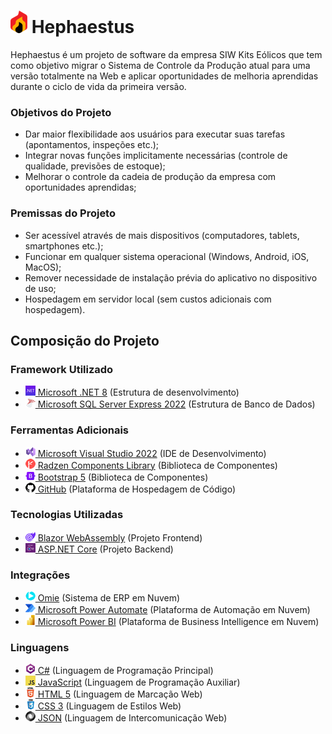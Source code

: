 # ![Hephaestus](Resources/Logos/Readme.png) Hephaestus
Hephaestus é um projeto de software da empresa SIW Kits Eólicos que tem como objetivo migrar o Sistema de Controle da Produção atual para uma versão totalmente na Web e aplicar oportunidades de melhoria aprendidas durante o ciclo de vida da primeira versão.

### Objetivos do Projeto
- Dar maior flexibilidade aos usuários para executar suas tarefas (apontamentos, inspeções etc.);
- Integrar novas funções implicitamente necessárias (controle de qualidade, previsões de estoque);
- Melhorar o controle da cadeia de produção da empresa com oportunidades aprendidas;

### Premissas do Projeto
- Ser acessível através de mais dispositivos (computadores, tablets, smartphones etc.);
- Funcionar em qualquer sistema operacional (Windows, Android, iOS, MacOS);
- Remover necessidade de instalação prévia do aplicativo no dispositivo de uso;
- Hospedagem em servidor local (sem custos adicionais com hospedagem).

## Composição do Projeto
### Framework Utilizado
- [![NET](Resources/Icons/NET.png) Microsoft .NET 8](https://dotnet.microsoft.com/) (Estrutura de desenvolvimento) <br>
- [![SQLServer](Resources/Icons/SQLServer.png) Microsoft SQL Server Express 2022](https://www.microsoft.com/sql-server/sql-server-2022) (Estrutura de Banco de Dados) <br>

### Ferramentas Adicionais
- [![Visual Studio](Resources/Icons/Visual%20Studio.png) Microsoft Visual Studio 2022](https://visualstudio.microsoft.com/) (IDE de Desenvolvimento) <br>
- [![Radzen](Resources/Icons/Radzen.png) Radzen Components Library](https://blazor.radzen.com/) (Biblioteca de Componentes) <br>
- [![Bootstrap](Resources/Icons/Bootstrap.png) Bootstrap 5](https://getbootstrap.com/) (Biblioteca de Componentes) <br>
- [![GitHub](Resources/Icons/GitHub.png) GitHub](https://github.com/) (Plataforma de Hospedagem de Código) <br>

### Tecnologias Utilizadas
- [![Blazor](Resources/Icons/Blazor.png) Blazor WebAssembly](https://dotnet.microsoft.com/apps/aspnet/web-apps/blazor) (Projeto Frontend) <br>
- [![ASP NET](Resources/Icons/ASP.NET.png) ASP.NET Core](https://dotnet.microsoft.com/apps/aspnet) (Projeto Backend) <br>

### Integrações
- [![Omie](Resources/Icons/Omie.png) Omie](https://www.omie.com.br/) (Sistema de ERP em Nuvem) <br>
- [![Power Automate](Resources/Icons/Power%20Automate.png) Microsoft Power Automate](https://www.microsoft.com/power-platform/products/power-automate) (Plataforma de Automação em Nuvem) <br>
- [![Power BI](Resources/Icons/Power%20BI.png) Microsoft Power BI](https://www.microsoft.com/power-platform/products/power-bi) (Plataforma de Business Intelligence em Nuvem) <br>

### Linguagens
- [![C#](Resources/Icons/C%23.png) C#](https://dotnet.microsoft.com/languages/csharp) (Linguagem de Programação Principal) <br>
- [![JavaScript](Resources/Icons/JavaScript.png) JavaScript](https://developer.oracle.com/languages/javascript.html) (Linguagem de Programação Auxiliar) <br>
- [![HTML](Resources/Icons/HTML.png) HTML 5](https://html5.org/) (Linguagem de Marcação Web) <br>
- [![CSS](Resources/Icons/CSS.png) CSS 3](https://css3.com/) (Linguagem de Estilos Web) <br>
- [![JSON](Resources/Icons/JSON.png) JSON](https://www.json.org/) (Linguagem de Intercomunicação Web) <br>
